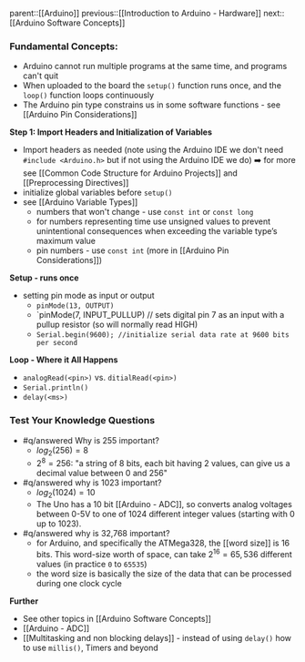 parent::[[Arduino]]
previous::[[Introduction to Arduino - Hardware]]
next::[[Arduino Software Concepts]]

### **Fundamental Concepts**:
- Arduino cannot run multiple programs at the same time, and programs can't quit
- When uploaded to the board the `setup()` function runs once, and the `loop()` function loops continuously
- The Arduino pin type constrains us in some software functions  - see [[Arduino Pin Considerations]]

**Step 1: Import Headers and Initialization of Variables**
- Import headers as needed (note using the Arduino IDE we don't need `#include <Arduino.h>` but if not using the Arduino IDE we do) ➡️ for more see [[Common Code Structure for Arduino Projects]] and [[Preprocessing Directives]]
- initialize global variables before `setup()`
- see [[Arduino Variable Types]] 
	- numbers that won't change - use `const int` or `const long`
	- for numbers representing time use unsigned values to prevent unintentional consequences when exceeding the variable type’s maximum value
	- pin numbers - use `const int`  (more in [[Arduino Pin Considerations]])

**Setup - runs once**
- setting pin mode as input or output
	- `pinMode(13, OUTPUT)`
	- `pinMode(7, INPUT_PULLUP) // sets digital pin 7 as an input with a pullup resistor (so will normally read HIGH)
	- `Serial.begin(9600); //initialize serial data rate at 9600 bits per second`

**Loop - Where it All Happens**
- `analogRead(<pin>)` vs. `ditialRead(<pin>)`
- `Serial.println()`
- `delay(<ms>)`

### Test Your Knowledge Questions 
- #q/answered  Why is 255 important?
	- $log_2(256)=8$
	- $2^8=256$: "a string of 8 bits, each bit having 2 values, can give us a decimal value between 0 and 256"
- #q/answered  why is 1023 important? 
	- $log_2(1024)=10$
	- The Uno has a 10 bit [[Arduino - ADC]], so converts analog voltages between 0-5V to one of 1024 different integer values (starting with 0 up to 1023). 
- #q/answered  why is 32,768 important?
	- for Arduino, and specifically the ATMega328, the [[word size]] is 16 bits.  This word-size worth of space, can take $2^{16}=65,536$ different values (in practice `0` to `65535`)   
	- the word size is basically the size of the data that can be processed during one clock cycle

**Further**
- See other topics in [[Arduino Software Concepts]]
- [[Arduino - ADC]]
- [[Multitasking and non blocking delays]] - instead of using `delay()` how to use `millis()`, Timers and beyond